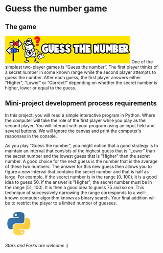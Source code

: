 # Guess the number game

The game
-------
![png](images4readme/logo-guess.png)
One of the simplest two-player games is “Guess the number”.
The first player thinks of a secret number in some known range
while the second player attempts to guess the number.
After each guess, the first player answers either “Higher”, “Lower” or “Correct!”
depending on whether the secret number is higher, lower or equal to the guess.

Mini-project development process requirements
-------
In this project, you will read a simple interactive program in Python.
Where the computer will take the role of the first player while you play as the second player.
You will interact with your program using an input field and several buttons.
We will ignore the canvas and print the computer's responses in the console.

As you play “Guess the number”, you might notice that a good strategy is to maintain an interval that consists of the highest guess that is “Lower” than the secret number and the lowest guess that is “Higher” than the secret number.
A good choice for the next guess is the number that is the average of these two numbers.
The answer for this new guess then allows you to figure a new interval that contains the secret number and that is half as large.
For example, if the secret number is in the range [0, 100), it is a good idea to guess 50. If the answer is "Higher", the secret number must be in the range [51, 100).
It is then a good idea to guess 75 and so on. This technique of successively narrowing the range corresponds to a well-known computer algorithm known as binary search.
Your final addition will be to restrict the player to a limited number of guesses.

![jpg](images4readme/logo-python.jpg)

*Stars and Forks are welcome :)*